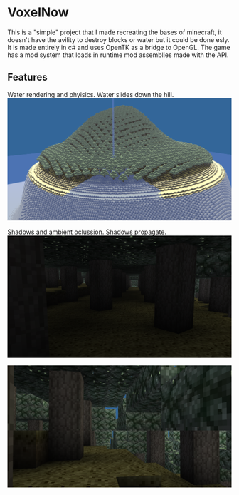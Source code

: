 # VoxelNow

This is a "simple" project that I made recreating the bases of minecraft, it doesn't have the avility to destroy blocks or water but it could be done esly. It is made entirely in c# and uses OpenTK as a bridge to OpenGL. 
The game has a mod system that loads in runtime mod assemblies made with the API.

## Features

Water rendering and phyisics. Water slides down the hill.
![WaterSliding](Images/Image1.png)

Shadows and ambient oclussion. Shadows propagate.
![Trees with shadow](Images/Image2.png)

![More shadows](Images/Image3.png)

